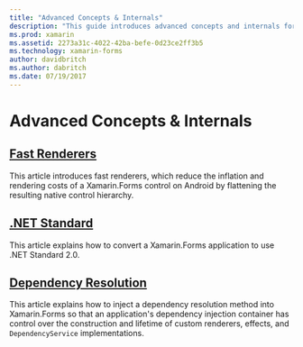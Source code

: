 ```yaml
---
title: "Advanced Concepts & Internals"
description: "This guide introduces advanced concepts and internals for Xamarin.Forms. It currently includes articles about fast renderers and .NET Standard."
ms.prod: xamarin
ms.assetid: 2273a31c-4022-42ba-befe-0d23ce2ff3b5
ms.technology: xamarin-forms
author: davidbritch
ms.author: dabritch
ms.date: 07/19/2017
---
```


# Advanced Concepts & Internals

## [Fast Renderers](fast-renderers.md)

This article introduces fast renderers, which reduce the inflation and rendering costs of a Xamarin.Forms control on Android by flattening the resulting native control hierarchy.

## [.NET Standard](net-standard.md)

This article explains how to convert a Xamarin.Forms application to use .NET Standard 2.0.

## [Dependency Resolution](dependency-resolution.md)

This article explains how to inject a dependency resolution method into Xamarin.Forms so that an application's dependency injection container has control over the construction and lifetime of custom renderers, effects, and `DependencyService` implementations.
